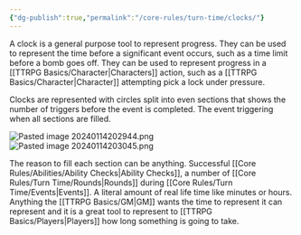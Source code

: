```yaml
---
{"dg-publish":true,"permalink":"/core-rules/turn-time/clocks/"}
---
```


A clock is a general purpose tool to represent progress. They can be used to represent the time before a significant event occurs, such as a time limit before a bomb goes off. They can be used to represent progress in a [[TTRPG Basics/Character\|Characters]] action, such as a [[TTRPG Basics/Character\|Character]] attempting pick a lock under pressure.

Clocks are represented with circles split into even sections that shows the number of triggers before the event is completed. The event triggering when all sections are filled.

![Pasted image 20240114202944.png](/img/user/Images/Pasted%20image%2020240114202944.png)
![Pasted image 20240114203045.png](/img/user/Images/Pasted%20image%2020240114203045.png)

The reason to fill each section can be anything. Successful [[Core Rules/Abilities/Ability Checks\|Ability Checks]], a number of [[Core Rules/Turn Time/Rounds\|Rounds]] during [[Core Rules/Turn Time/Events\|Events]]. A literal amount of real life time like minutes or hours. Anything the [[TTRPG Basics/GM\|GM]] wants the time to represent it can represent and it is a great tool to represent to [[TTRPG Basics/Players\|Players]] how long something is going to take.